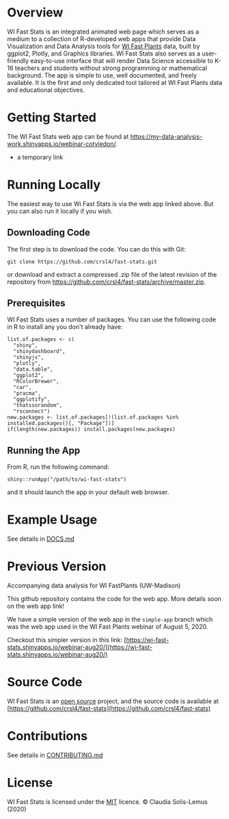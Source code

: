 

# Overview
WI Fast Stats is an integrated animated web page which serves as a medium to a collection of R-developed web apps that provide Data Visualization and Data Analysis tools for [WI Fast Plants](https://fastplants.org/) data, built by ggplot2, Plotly, and Graphics libraries. WI Fast Stats also serves as a user-friendly easy-to-use interface that will render Data Science accessible to K-16 teachers and students without strong programming or mathematical background. The app is simple to use, well documented, and freely available. It is the first and only dedicated tool tailored at WI Fast Plants data and educational objectives. 
# Getting Started
The WI Fast Stats web app can be found at https://my-data-analysis-work.shinyapps.io/webinar-cotyledon/.
* a temporary link
# Running Locally

The easiest way to use Wi Fast Stats is via the web app linked above. But you can also run it locally if you wish.

## Downloading Code

The first step is to download the code. You can do this with Git:

```git clone https://github.com/crsl4/fast-stats.git```

or download and extract a compressed .zip file of the latest revision of the repository from https://github.com/crsl4/fast-stats/archive/master.zip.
## Prerequisites

WI Fast Stats uses a number of packages. You can use the following code in R to install any you don't already have:

```
list.of.packages <- c(
  "shiny", 
  "shinydashboard", 
  "shinyjs", 
  "plotly", 
  "data.table", 
  "ggplot2", 
  "RColorBrewer", 
  "car", 
  "pracma", 
  "ggplotify", 
  "thatssorandom", 
  "rsconnect")
new.packages <- list.of.packages[!(list.of.packages %in% installed.packages()[, "Package"])]
if(length(new.packages)) install.packages(new.packages)
```
## Running the App

From R, run the following command:

```shiny::runApp("/path/to/wi-fast-stats")```

and it should launch the app in your default web browser.

# Example Usage

See details in [DOCS.md](https://github.com/crsl4/fast-stats/blob/master/DOCS.md)


# Previous Version


Accompanying data analysis for WI FastPlants (UW-Madison)

This github repository contains the code for the web app.
More details soon on the web app link!

We have a simple version of the web app in the `simple-app` branch which was the web app used in the WI Fast Plants webinar of August 5, 2020.

Checkout this simpler version in this link: [https://wi-fast-stats.shinyapps.io/webinar-aug20/](https://wi-fast-stats.shinyapps.io/webinar-aug20/)

# Source Code
WI Fast Stats is an [open source](http://opensource.org) project, and the source code is available at [https://github.com/crsl4/fast-stats](https://github.com/crsl4/fast-stats)

# Contributions
See details in [CONTRIBUTING.md](https://github.com/crsl4/fast-stats/blob/master/CONTRIBUTING.md)


# License
WI Fast Stats is licensed under the [MIT](https://opensource.org/licenses/MIT) licence. &copy; Claudia Solis-Lemus (2020)